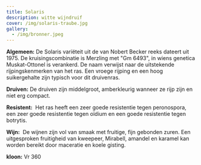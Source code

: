 ```yaml
---
title: Solaris
description: witte wijndruif
cover: /img/solaris-traube.jpg
gallery:
  - /img/bronner.jpeg
---
```

**Algemeen:** 
De Solaris variëteit uit de van Nobert Becker reeks dateert uit 1975. De kruisingscombinatie is Merzling met "Gm 6493", in wiens genetica Muskat-Ottonel is verankerd.  De naam verwijst naar de uitstekende rijpingskenmerken van het ras. Een vroege rijping en een hoog suikergehalte zijn typisch voor dit druivenras.

**Druiven:** 
De druiven zijn middelgroot, amberkleurig wanneer ze rijp zijn en niet erg compact.

**Resistent:** 
Het ras heeft een zeer goede resistentie tegen peronospora, een zeer goede resistentie tegen oïdium en een goede resistentie tegen botrytis.

**Wijn:** 
De wijnen zijn vol van smaak met fruitige, fijn gebonden zuren. Een uitgesproken fruitigheid van kweepeer, Mirabell, amandel en karamel kan worden bereikt door maceratie en koele gisting.

**kloon:** Vr 360